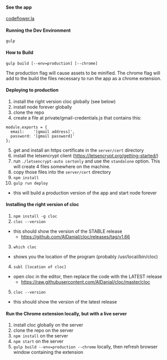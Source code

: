 
#### See the app

[codeflower.la](http://codeflower.la)


#### Running the Dev Environment

`gulp`


#### How to Build

`gulp build [--env=production] [--chrome]`

The production flag will cause assets to be minified. The chrome flag will add to the build the files necessary to run the app as a chrome extension.


#### Deploying to production

1. install the right version cloc globally (see below)
2. install node forever globally
3. clone the repo
4. create a file at private/gmail-credentials.js that contains this:
```
module.exports = {
  email:    '[gmail address]',
  password: '[gmail password]'
};
```
5. get and install an https certificate in the ```server/cert``` directory
  1. install the letsencrypt client (https://letsencrypt.org/getting-started/)
  2. run ```./letsencrypt-auto certonly``` and use the ```standalone``` option. This will create 4 files somewhere on the machine.
  3. copy those files into the ```server/cert``` directory
6. `npm install`
7. `gulp run deploy`
  - this will build a production version of the app and start node forever


#### Installing the right version of cloc

1. `npm install -g cloc`
2. `cloc --version`
  - this should show the version of the STABLE release
    - https://github.com/AlDanial/cloc/releases/tag/v1.66
3. `which cloc`
  - shows you the location of the program (probably /usr/local/bin/cloc)
4. `subl [location of cloc]`
  - open cloc in the editor, then replace the code with the LATEST release
    - https://raw.githubusercontent.com/AlDanial/cloc/master/cloc
5. `cloc --version`
  - this should show the version of the latest release


#### Run the Chrome extension locally, but with a live server

1. install cloc globally on the server
2. clone the repo on the server
3. `npm install` on the server
4. `npm start` on the server
5. `gulp build --env=production --chrome` locally, then refresh browser window containing the extension

